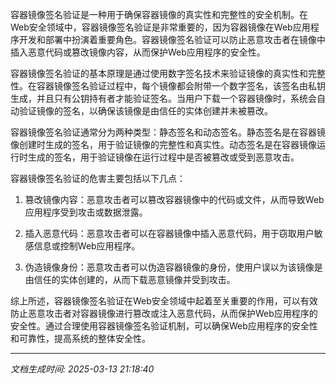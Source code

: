 容器镜像签名验证是一种用于确保容器镜像的真实性和完整性的安全机制。在Web安全领域中，容器镜像签名验证是非常重要的，因为容器镜像在Web应用程序开发和部署中扮演着重要角色。容器镜像签名验证可以防止恶意攻击者在镜像中插入恶意代码或篡改镜像内容，从而保护Web应用程序的安全性。

容器镜像签名验证的基本原理是通过使用数字签名技术来验证镜像的真实性和完整性。在容器镜像签名验证过程中，每个镜像都会附带一个数字签名，该签名由私钥生成，并且只有公钥持有者才能验证签名。当用户下载一个容器镜像时，系统会自动验证镜像的签名，以确保该镜像是由信任的实体创建并未被篡改。

容器镜像签名验证通常分为两种类型：静态签名和动态签名。静态签名是在容器镜像创建时生成的签名，用于验证镜像的完整性和真实性。动态签名是在容器镜像运行时生成的签名，用于验证镜像在运行过程中是否被篡改或受到恶意攻击。

容器镜像签名验证的危害主要包括以下几点：

1. 篡改镜像内容：恶意攻击者可以篡改容器镜像中的代码或文件，从而导致Web应用程序受到攻击或数据泄露。

2. 插入恶意代码：恶意攻击者可以在容器镜像中插入恶意代码，用于窃取用户敏感信息或控制Web应用程序。

3. 伪造镜像身份：恶意攻击者可以伪造容器镜像的身份，使用户误以为该镜像是由信任的实体创建的，从而下载恶意镜像并受到攻击。

综上所述，容器镜像签名验证在Web安全领域中起着至关重要的作用，可以有效防止恶意攻击者对容器镜像进行篡改或注入恶意代码，从而保护Web应用程序的安全性。通过合理使用容器镜像签名验证机制，可以确保Web应用程序的安全性和可靠性，提高系统的整体安全性。

---

*文档生成时间: 2025-03-13 21:18:40*











